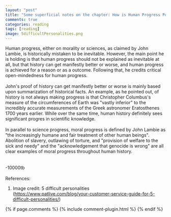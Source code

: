 ```yaml
---
layout: "post"
title: "Some superficial notes on the chapter: How is Human Progress Possible"
comments: true
categories: reading
tags: [reading]
image: 5difficultPersonalities.png
---
```


Human progress, either on morality or sciences, as claimed by John Lambie, is historically mistaken to be inevitable. However, the main point he is holding is that human progress should not be explained as inevitable at all, but that history can get manifestly better or worse, and human progress is achieved for a reason or as a outcome. Following that, he credits critical open-mindedness for human progress.<br/>
<br/>
John's proof of history can get manifestly better or worse is mainly based upon summarization of historical facts. An example, as he pointed out, of history is not always making progress is that Christopher Columbus's measure of the circumferences of Earth was "vastly inferior" to the incredibly accurate measurements of the Greek astronomer Eratosthenes 1700 years earlier. While over the same time, human history definitely sees significant progres in scientific knowledge.<br/>
<br/>
In parallel to science progress, moral progress is defined by John Lambie as "the increasingly humane and fair treatment of other human beings". Abolition of slavery, outlawing of torture, and "provision of welfare to the sick and needy" and the "acknowledgement that genocide is wrong" are all clear examples of moral progress throughout human history. <br/>
<br/>
<br/>
-10000tb
<br/>
<br/>
References:<br/>
1. Image credit: 5 difficult personalities (https://www.patlive.com/blog/your-customer-service-guide-for-5-difficult-personalities/)

{% if page.comments %} 
{% include comment-plugin.html %}
{% endif %}
